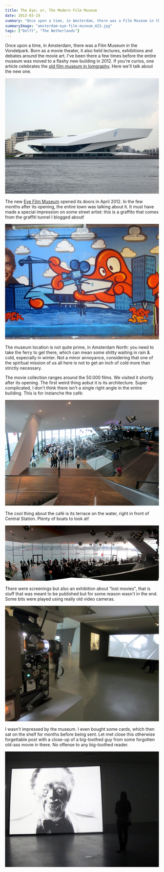 ```yaml
---
title: The Eye; or, The Modern Film Museum
date: 2013-03-19
summary: "Once upon a time, in Amsterdam, there was a Film Museum in the Vondelpark."
summaryImage: "amsterdam-eye-film-museum_423.jpg"
tags: ["Delft", "The Netherlands"]
---
```


Once upon a time, in Amsterdam, there was a Film Museum in the Vondelpark. Born as a movie theater, it also held lectures, exhibitions and debates around the movie art. I've been there a few times before the entire museum was moved to a flashy new building in 2012. If you're curios, one article celebrates the [old film museum in lomgraphy](http://www.lomography.com/magazine/locations/2012/03/07/filmmuseum-vondelpark-a-requiem). Here we'll talk about the new one.

![](amsterdam-eye-film-museum_423.jpg)

The new [Eye Film Museum](http://www.eyefilm.nl/en) opened its doors in April 2012. In the few months after its opening, the entire town was talking about it. It must have made a special impression on some street artist: this is a graffito that comes from the graffiti tunnel I blogged about!

![](amsterdam-eye-museum-graffiti_423.jpg)

The museum location is not quite prime, in Amsterdam North: you need to take the ferry to get there, which can mean some shitty waiting in rain & cold, especially in winter. Not a minor annoyance, considering that one of the spiritual mission of us all here is not to get an inch of cold more than strictly necessary.

The movie collection ranges around the 50.000 films. We visited it shortly after its opening. The first weird thing aobut it is its architecture. Super complicated, I don't think there isn't a single right angle in the entire building. This is for instanche the café:

![](amsterdam-eye-museum-cafe_387.jpg)

The cool thing about the café is its terrace on the water, right in front of Central Station. Plenty of boats to look at!

![](amsterdam-eye-museum-cafe-view_203.jpg)

There were screenings but also an exhibition about "lost movies", that is stuff that was meant to be published but for some reason wasn't in the end. Some bits were played using really old video cameras.

![](amsterdam-eye-museum-old-video-camera_423.jpg)

I wasn't impressed by the museum. I even bought some cards, which then sat on the shelf for months before being sent. Let met close this otherwise forgettable post with a close-up of a big-toothed guy from some forgotten old-ass movie in there. No offense to any big-toothed reader.

![](amsterdam-eye-museum-old-movie-monster_423.jpg)
